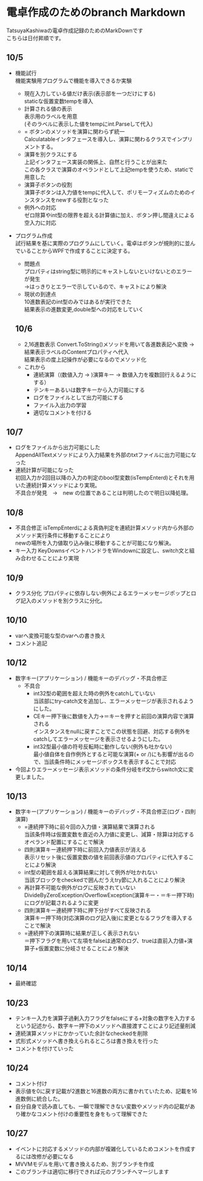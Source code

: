 電卓作成のためのbranch Markdown
===============================
TatsuyaKashiwaの電卓作成記録のためのMarkDownです  
こちらは日付昇順です。

## 10/5 
- 機能試行  
  機能実験用プログラムで機能を導入できるか実験  
  - 現在入力している値だけ表示(表示部を一つだけにする)  
  staticな仮置変数tempを導入
  - 計算される値の表示  
    表示用のラベルを用意  
    (そのラベルに表示した値をtempにint.Parseして代入)
  - = ボタンのメソッドを演算に関わらず統一  
    Calculatableインタフェースを導入し、演算に関わるクラスでインプリメントする。
  - 演算を別クラスにする  
    上記インタフェース実装の関係上、自然と行うことが出来た  
    この各クラスで演算のオペランドとして上記tempを使うため、staticで用意した
  - 演算子ボタンの役割  
    演算子ボタンは入力値をtempに代入して、ポリモーフィズムのためのインスタンスをnewする役割となった
  - 例外への対応  
    ゼロ除算やint型の限界を超える計算値に加え、ボタン押し間違えによる空入力に対応
- プログラム作成  
  試行結果を基に実際のプログラムにしていく。電卓はボタンが規則的に並んでいることからWPFで作成することに決定する。
  - 問題点  
    プロパティはstring型に明示的にキャストしないといけないとのエラーが発生  
    →はっきりとエラーで示しているので、キャストにより解決
  - 現状の到達点  
    10進数表記のint型のみではあるが実行できた  
    結果表示の進数変更,double型への対応をしていく

  ## 10/6
  - 2,16進数表示
    Convert.ToString()メソッドを用いて各進数表記へ変換 → 結果表示ラベルのContentプロパティへ代入  
    結果表示の度上記操作が必要になるのでメソッド化
  - これから
    - 連続演算（(数値入力 → )演算キー → 数値入力を複数回行えるようにする）
    - テンキーあるいは数字キーから入力可能にする
    - ログをファイルとして出力可能にする
    - ファイル入出力の学習
    - 適切なコメントを付ける
## 10/7
- ログをファイルから出力可能にした  
  AppendAllTextメソッドにより入力結果を外部のtxtファイルに出力可能になった
- 連続計算が可能になった  
  初回入力か2回目以降の入力の判定のbool型変数(isTempEnterd)とそれを用いた連続計算メソッドにより実現。  
  不具合が発見　→　new の位置であることは判明したので明日以降処理。

## 10/8
- 不具合修正
  isTempEnterdによる真偽判定を連続計算メソッド内から外部のメソッド実行条件に移動することにより  
  newの場所を入力値取り込み後に移動することが可能になり解決。
- キー入力
  KeyDownsイベントハンドラをWindownに設定し、switch文と組み合わせることにより実現

## 10/9
- クラス分化
  プロパティに依存しない例外によるエラーメッセージポップとログ記入のメソッドを別クラスに分化。

## 10/10
- varへ変換可能な型のvarへの書き換え
- コメント追記

## 10/12
- 数字キー(アプリケーション) / 機能キーのデバッグ・不具合修正
  - 不具合
    - int32型の範囲を超えた時の例外をcatchしていない  
      当該部にtry-catch文を追加し、エラーメッセージが表示されるようにした。
    - CEキー押下後に数値を入力→＝キーを押すと前回の演算内容で演算される  
      インスタンスをnullに戻すことでこの状態を回避、対応する例外をcatchしてエラーメッセージを表示させるようにした。
    - int32型最小値の符号反転時に動作しない(例外も吐かない)  
      最小値自体を自作例外とすると可能な演算(+ or /)にも影響が出るので、当該条件時にメッセージボックスを表示することで対応
- 今回よりエラーメッセージ表示メソッドの条件分岐をif文からswitch文に変更しました。

## 10/13
- 数字キー(アプリケーション) / 機能キーのデバッグ・不具合修正(ログ・四則演算)
  - =連続押下時に前々回の入力値・演算結果で演算される  
    当該条件時は仮置変数を直近の入力値に変更し、減算・除算は対応するオペランド配置にすることで解決
  - 四則演算キー連続押下時に前回入力値表示が消える  
    表示リセット後に仮置変数の値を前回表示値のプロパティに代入することにより解決
  - int型の範囲を超える演算結果に対して例外が吐かれない  
    当該ブロックをcheckedで囲んだうえtry節に入れることにより解決
  - 再計算不可能な例外がログに反映されていない  
    DivideByZeroException/OverflowException(演算キー・＝キー押下時)にログが記載されるように変更
  - 四則演算キー連続押下時に押下分がすべて反映される  
    演算キー押下時(対応演算のログ記入後)に変更となるフラグを導入することで解決
  - =連続押下の演算時に結果が正しく表示されない  
     ＝押下フラグを用いて左項をfalseは通常のログ、trueは直前入力値+演算子+仮置変数に分岐させることにより解決

## 10/14
  - 最終確認

## 10/23
- テンキー入力を演算子過剰入力フラグをfalseにする+対象の数字を入力するという記述から、数字キー押下のメソッドへ直接渡すことにより記述量削減
- 連続演算メソッドにかかっていた余計なcheckedを削除
- 式形式メソッドへ書き換えられるところは書き換えを行った
- コメントを付けていった

## 10/24
- コメント付け
- 表示値を0に戻す記載が2進数と16進数の両方に書かれていたため、記載を16進数側に統合した。
- 自分自身で読み直しても、一瞬で理解できない変数やメソッド内の記載があり確かなコメント付けの重要性を身をもって理解できた
## 10/27
- イベントに対応するメソッドの内部が複雑化しているためコメントを作成するには改修が必要になる
- MVVMモデルを用いて書き換えるため、別ブランチを作成
- このブランチは適切に移行できれば元のブランチへマージします
